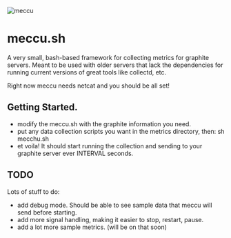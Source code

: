 ![meccu](https://www.dropbox.com/s/mmzy4pdl1vlum7m/meccu_small.png?dl=0)

# meccu.sh
A very small, bash-based framework for collecting metrics for graphite servers.  Meant to be used with older servers that lack the dependencies for running current versions of great tools like collectd, etc.

Right now meccu needs netcat and you should be all set!

## Getting Started.

* modify the meccu.sh with the graphite information you need.
* put any data collection scripts you want in the metrics directory, then:
    sh mecchu.sh
* et voila! It should start running the collection and sending to your graphite server ever INTERVAL seconds.

## TODO
Lots of stuff to do:
* add debug mode. Should be able to see sample data that meccu will send before starting.
* add more signal handling, making it easier to stop, restart, pause.
* add a lot more sample metrics. (will be on that soon)
